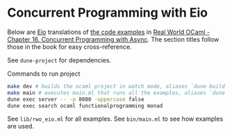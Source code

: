 # Concurrent Programming with Eio

Below are [Eio](https://github.com/ocaml-multicore/eio) translations of [the code examples](https://github.com/realworldocaml/examples) in [Real World OCaml - Chapter 16. Concurrent Programming with Async](https://dev.realworldocaml.org/concurrent-programming.html). The section titles follow those in the book for easy cross-reference.

See `dune-project` for dependencies.

Commands to run project
```bash
make dev # builds the ocaml project in watch mode, aliases `dune build -w`
make main # executes main.ml that runs all the examples, aliases `dune exec main`
dune exec server -- -p 8080 -uppercase false
dune exec search ocaml functionalprogramming monad
```

See `lib/rwo_eio.ml` for all examples.
See `bin/main.ml` to see how examples are used.